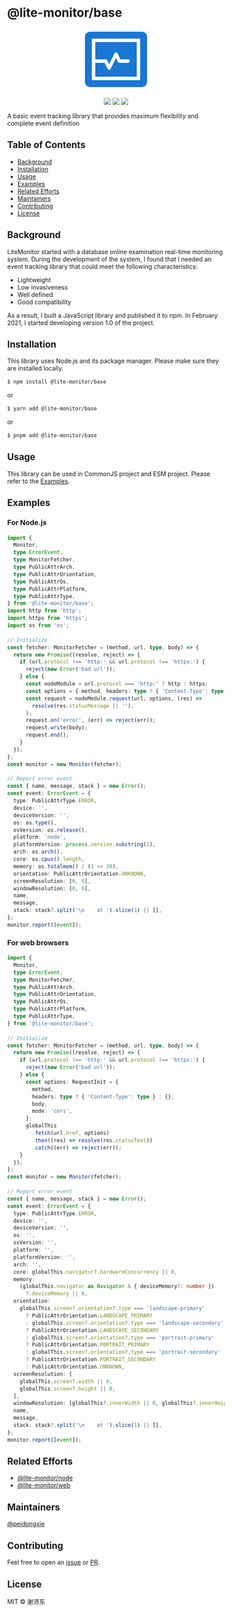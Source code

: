 # @lite-monitor/base

<p align="center">
  <img src="https://raw.githubusercontent.com/peidongxie/lite-monitor/main/packages/frontend/public/logo.png">
</p>
<p align="center">
  <img src="https://img.shields.io/github/license/peidongxie/lite-monitor" />
  <img src="https://img.shields.io/github/package-json/v/peidongxie/lite-monitor" />
  <img src="https://img.shields.io/npm/v/@lite-monitor/base" />
</p>

A basic event tracking library that provides maximum flexibility and complete event definition

## Table of Contents

- [Background](#background)
- [Installation](#installation)
- [Usage](#usage)
- [Examples](#examples)
- [Related Efforts](#related-efforts)
- [Maintainers](#maintainers)
- [Contributing](#contributing)
- [License](#license)

## Background

LiteMonitor started with a database online examination real-time monitoring system. During the development of the system, I found that I needed an event tracking library that could meet the following characteristics:

- Lightweight
- Low invasiveness
- Well defined
- Good compatibility

As a result, I built a JavaScript library and published it to npm. In February 2021, I started developing version 1.0 of the project.

## Installation

This library uses Node.js and its package manager. Please make sure they are installed locally.

```sh
$ npm install @lite-monitor/base
```

or

```sh
$ yarn add @lite-monitor/base
```

or

```sh
$ pnpm add @lite-monitor/base
```

## Usage

This library can be used in CommonJS project and ESM project. Please refer to the [Examples](#examples).

## Examples

### For Node.js

```typescript
import {
  Monitor,
  type ErrorEvent,
  type MonitorFetcher,
  type PublicAttrArch,
  type PublicAttrOrientation,
  type PublicAttrOs,
  type PublicAttrPlatform,
  type PublicAttrType,
} from '@lite-monitor/base';
import http from 'http';
import https from 'https';
import os from 'os';

// Initialize
const fetcher: MonitorFetcher = (method, url, type, body) => {
  return new Promise((resolve, reject) => {
    if (url.protocol !== 'http:' && url.protocol !== 'https:') {
      reject(new Error('bad url'));
    } else {
      const nodeModule = url.protocol === 'http:' ? http : https;
      const options = { method, headers: type ? { 'Content-Type': type } : {} };
      const request = nodeModule.request(url, options, (res) =>
        resolve(res.statusMessage || ''),
      );
      request.on('error', (err) => reject(err));
      request.write(body);
      request.end();
    }
  });
};
const monitor = new Monitor(fetcher);

// Report error event
const { name, message, stack } = new Error();
const event: ErrorEvent = {
  type: PublicAttrType.ERROR,
  device: '',
  deviceVersion: '',
  os: os.type(),
  osVersion: os.release(),
  platform: 'node',
  platformVersion: process.version.substring(1),
  arch: os.arch(),
  core: os.cpus().length,
  memory: os.totalmem() / (1 << 30),
  orientation: PublicAttrOrientation.UNKNOWN,
  screenResolution: [0, 0],
  windowResolution: [0, 0],
  name,
  message,
  stack: stack?.split('\n    at ').slice(1) || [],
};
monitor.report([event]);
```

### For web browsers

```typescript
import {
  Monitor,
  type ErrorEvent,
  type MonitorFetcher,
  type PublicAttrArch,
  type PublicAttrOrientation,
  type PublicAttrOs,
  type PublicAttrPlatform,
  type PublicAttrType,
} from '@lite-monitor/base';

// Initialize
const fetcher: MonitorFetcher = (method, url, type, body) => {
  return new Promise((resolve, reject) => {
    if (url.protocol !== 'http:' && url.protocol !== 'https:') {
      reject(new Error('bad url'));
    } else {
      const options: RequestInit = {
        method,
        headers: type ? { 'Content-Type': type } : {},
        body,
        mode: 'cors',
      };
      globalThis
        .fetch(url.href, options)
        .then((res) => resolve(res.statusText))
        .catch((err) => reject(err));
    }
  });
};
const monitor = new Monitor(fetcher);

// Report error event
const { name, message, stack } = new Error();
const event: ErrorEvent = {
  type: PublicAttrType.ERROR,
  device: '',
  deviceVersion: '',
  os: '',
  osVersion: '',
  platform: '',
  platformVersion: '',
  arch: '',
  core: globalThis.navigator?.hardwareConcurrency || 0,
  memory:
    (globalThis.navigator as Navigator & { deviceMemory?: number })
      ?.deviceMemory || 0,
  orientation:
    globalThis.screen?.orientation?.type === 'landscape-primary'
      ? PublicAttrOrientation.LANDSCAPE_PRIMARY
      : globalThis.screen?.orientation?.type === 'landscape-secondary'
      ? PublicAttrOrientation.LANDSCAPE_SECONDARY
      : globalThis.screen?.orientation?.type === 'portrait-primary'
      ? PublicAttrOrientation.PORTRAIT_PRIMARY
      : globalThis.screen?.orientation?.type === 'portrait-secondary'
      ? PublicAttrOrientation.PORTRAIT_SECONDARY
      : PublicAttrOrientation.UNKNOWN,
  screenResolution: [
    globalThis.screen?.width || 0,
    globalThis.screen?.height || 0,
  ],
  windowResolution: [globalThis?.innerWidth || 0, globalThis?.innerHeight || 0],
  name,
  message,
  stack: stack?.split('\n    at ').slice(1) || [],
};
monitor.report([event]);
```

## Related Efforts

- [@lite-monitor/node](https://github.com/peidongxie/lite-monitor/tree/main/packages/lite-monitor-node)
- [@lite-monitor/web](https://github.com/peidongxie/lite-monitor/tree/main/packages/lite-monitor-web)

## Maintainers

[@peidongxie](https://github.com/peidongxie)

## Contributing

Feel free to open an [issue](https://github.com/peidongxie/lite-monitor/issues/new) or [PR](https://github.com/peidongxie/lite-monitor/compare).

## License

MIT © 谢沛东
